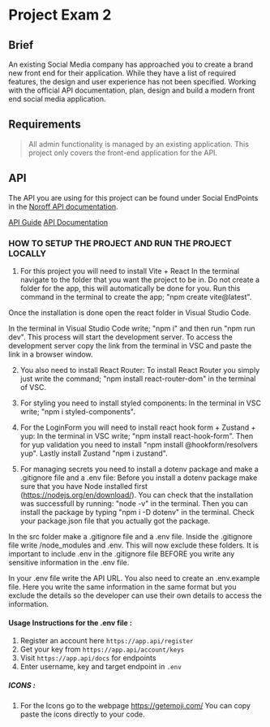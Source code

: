 # Project Exam 2
## Brief
An existing Social Media company has approached you to create a brand new front end for their application. While they have a list of required features, the design and user experience has not been specified. Working with the official API documentation, plan, design and build a modern front end social media application.

## Requirements
> All admin functionality is managed by an existing application. This project only covers the front-end application for the API.

## API

The API you are using for this project can be found under Social EndPoints in the [Noroff API documentation](https://noroff-api-docs.netlify.app/).

[API Guide](https://noroff-api-docs.netlify.app/social-endpoints/authentication)
[API Documentation](https://nf-api.onrender.com/docs)


### HOW TO SETUP THE PROJECT AND RUN THE PROJECT LOCALLY
01. For this project you will need to install Vite + React
In the terminal navigate to the folder that you want the project to be in. Do not create a folder for the app, this will automatically be done for you. Run this command in the terminal to create the app; "npm create vite@latest". 

Once the installation is done open the react folder in Visual Studio Code. 

In the terminal in Visual Studio Code write; "npm i" and then run "npm run dev". This process will start the development server. To access the development server copy the link from the terminal in VSC and paste the link in a browser window. 

02. You also need to install React Router:
To install React Router you simply just write the command; "npm install react-router-dom" in the terminal of VSC.

03. For styling you need to install styled components:
In the terminal in VSC write; "npm i styled-components". 

04. For the LoginForm you will need to install react hook form + Zustand + yup:
In the terminal in VSC write; "npm install react-hook-form". Then for yup validation you need to install "npm install @hookform/resolvers yup". Lastly install Zustand "npm i zustand".

05. For managing secrets you need to install a dotenv package and make a .gitignore file and a .env file:
Before you install a dotenv package make sure that you have Node installed first (https://nodejs.org/en/download/). You can check that the installation was successfull by running: "node -v" in the terminal.
Then you can install the package by typing "npm i -D dotenv" in the terminal. Check your package.json file that you actually got the package. 

In the src folder make a .gitignore file and a .env file. Inside the .gitignore file write 
/node_modules and .env. This will now  exclude these folders. It is important to include .env in the 
.gitignore file BEFORE you write any sensitive information in the .env file. 

In your .env file write the API URL. You also need to create an .env.example file. Here you write the same information in the same format but you exclude the details so the developer can use their own details to access the information. 

#### Usage Instructions for the .env file : 
1. Register an account here `https://app.api/register`
2. Get your key from `https://app.api/account/keys`
3. Visit `https://app.api/docs` for endpoints
4. Enter username, key and target endpoint in `.env`


##### ICONS : 
01. For the Icons go to the webpage https://getemoji.com/
You can copy paste the icons directly to your code.







